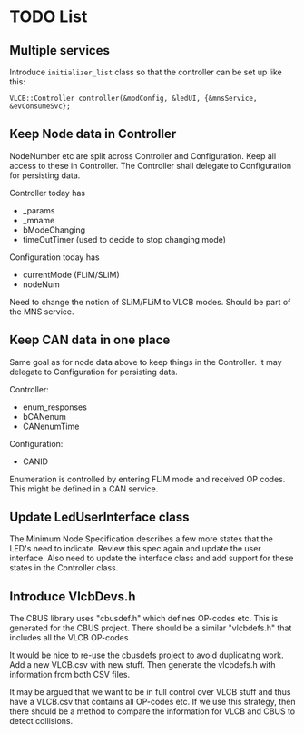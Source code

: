# TODO List

## Multiple services
Introduce ```initializer_list``` class so that the controller
can be set up like this:
```
VLCB::Controller controller(&modConfig, &ledUI, {&mnsService, &evConsumeSvc};
```

## Keep Node data in Controller
NodeNumber etc are split across Controller and Configuration. 
Keep all access to these in Controller. 
The Controller shall delegate to Configuration for persisting data.

Controller today has
* _params
* _mname
* bModeChanging
* timeOutTimer (used to decide to stop changing mode)

Configuration today has
* currentMode (FLiM/SLiM)
* nodeNum

Need to change the notion of SLiM/FLiM to VLCB modes.
Should be part of the MNS service.

## Keep CAN data in one place
Same goal as for node data above to keep things in the Controller. 
It may delegate to Configuration for persisting data.

Controller:
* enum_responses
* bCANenum
* CANenumTime

Configuration:
* CANID

Enumeration is controlled by entering FLiM mode and received OP codes.
This might be defined in a CAN service. 

## Update LedUserInterface class
The Minimum Node Specification describes a few more states that the LED's need to indicate. 
Review this spec again and update the user interface. 
Also need to update the interface class and add support for these states in the Controller class.

## Introduce VlcbDevs.h
The CBUS library uses "cbusdef.h" which defines OP-codes etc. 
This is generated for the CBUS project.
There should be a similar "vlcbdefs.h" that includes all the VLCB OP-codes

It would be nice to re-use the cbusdefs project to avoid duplicating work.
Add a new VLCB.csv with new stuff. 
Then generate the vlcbdefs.h with information from both CSV files.

It may be argued that we want to be in full control over VLCB stuff and thus have a VLCB.csv
that contains all OP-codes etc. 
If we use this strategy, then there should be a method to compare the information for VLCB
and CBUS to detect collisions.